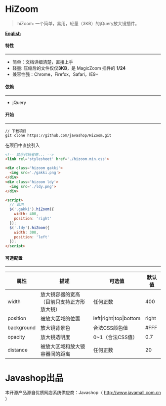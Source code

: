 # HiZoom

> hiZoom: 一个简单，易用，轻量（3KB）的jQuery放大镜插件。



**[English](./README.md)**

#### 特性

------

- 简单：文档详细清楚，直接上手
- 轻量: 压缩后的文件仅仅**3KB**，是 MagicZoom 插件的 **1/24**
- 兼容性强：Chrome，Firefox，Safari，IE9+



#### 依赖

------

- jQuery



#### 开始

------

```shell
// 下载项目
git clone https://github.com/javashop/HiZoom.git
```

在项目中直接引入

```Html
<!-- 其余代码省略... -->
<link rel='stylesheet' href='./hizoom.min.css'>

<div class='hizoom gakki'>
  <img src='./gakki.png'>
</div>
<div class='hizoom ldy'>
  <img src='./ldy.png'>
</div>

<script>
  // 调用
  $('.gakki').hiZoom({
    width: 400,
    position: 'right'
  });
  $('.ldy').hiZoom({
    width: 300,
    position: 'left'
  });
</script>
```



#### 可选配置

------

| 属性         | 描述                    | 可选值                      | 默认值   |
| ---------- | --------------------- | ------------------------ | ----- |
| width      | 放大镜容器的宽高（目前只支持正方形放大镜） | 任何正数                     | 400   |
| position   | 被放大区域的位置              | left\|right\|top\|bottom | right |
| background | 放大镜背景色                | 合法CSS颜色值                 | #FFF  |
| opacity    | 放大镜透明度                | 0~1（合法CSS值）              | 0.7   |
| distance   | 被放大区域和放大镜容器间的距离       | 任何正数                     | 20    |

# Javashop出品

本开源产品源自优质网店系统供应商：Javashop（ http://www.javamall.com.cn ）
